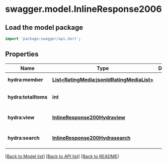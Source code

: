 # swagger.model.InlineResponse2006

## Load the model package
```dart
import 'package:swagger/api.dart';
```

## Properties
Name | Type | Description | Notes
------------ | ------------- | ------------- | -------------
**hydra:member** | [**List&lt;RatingMedia:jsonldRatingMediaList&gt;**](RatingMedia:jsonldRatingMediaList.md) |  | [default to []]
**hydra:totalItems** | **int** |  | [optional] [default to null]
**hydra:view** | [**InlineResponse200Hydraview**](InlineResponse200Hydraview.md) |  | [optional] [default to null]
**hydra:search** | [**InlineResponse200Hydrasearch**](InlineResponse200Hydrasearch.md) |  | [optional] [default to null]

[[Back to Model list]](../README.md#documentation-for-models) [[Back to API list]](../README.md#documentation-for-api-endpoints) [[Back to README]](../README.md)

